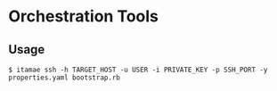 # Orchestration Tools

## Usage

```
$ itamae ssh -h TARGET_HOST -u USER -i PRIVATE_KEY -p SSH_PORT -y properties.yaml bootstrap.rb
```
